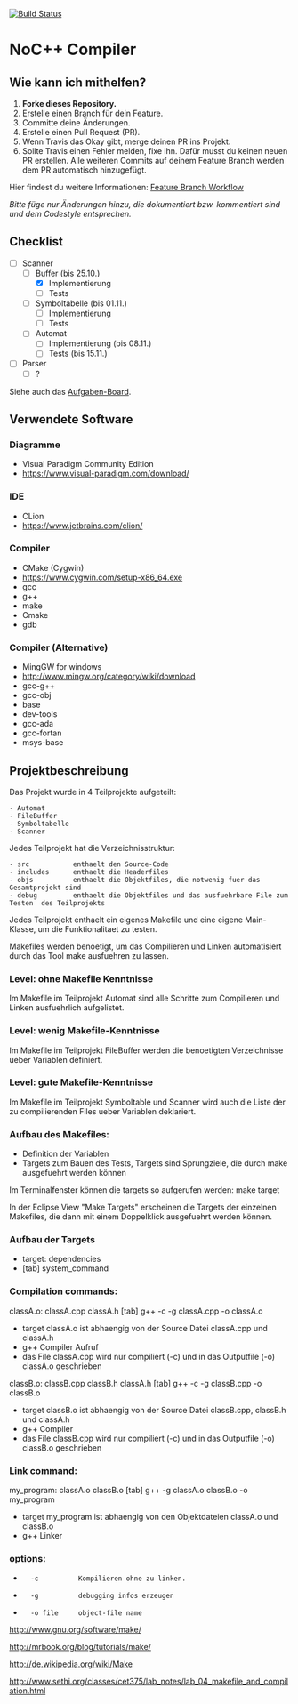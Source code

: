 [![Build Status](https://travis-ci.org/ALESysProg/sysprog.svg?branch=master)](https://travis-ci.org/ALESysProg/sysprog)
# NoC++ Compiler 
## Wie kann ich mithelfen?
1. **Forke dieses Repository.**
2. Erstelle einen Branch für dein Feature.
3. Committe deine Änderungen.
4. Erstelle einen Pull Request (PR).
5. Wenn Travis das Okay gibt, merge deinen PR ins Projekt.
6. Sollte Travis einen Fehler melden, fixe ihn. Dafür musst du keinen neuen PR erstellen. Alle weiteren Commits auf deinem Feature Branch werden dem PR automatisch hinzugefügt.

Hier findest du weitere Informationen: [Feature Branch Workflow](https://www.atlassian.com/git/tutorials/comparing-workflows/feature-branch-workflow)

*Bitte füge nur Änderungen hinzu, die dokumentiert bzw. kommentiert sind und dem Codestyle entsprechen.*

## Checklist
- [ ] Scanner
	- [ ] Buffer (bis 25.10.)
		- [X] Implementierung
		- [ ] Tests
	- [ ] Symboltabelle (bis 01.11.)
		- [ ] Implementierung
		- [ ] Tests
	- [ ] Automat
		- [ ] Implementierung (bis 08.11.)
		- [ ] Tests (bis 15.11.)
- [ ] Parser
	- [ ] ?

Siehe auch das [Aufgaben-Board](https://github.com/ALESysProg/sysprog/projects/2).

## Verwendete Software
### Diagramme
- Visual Paradigm Community Edition
- https://www.visual-paradigm.com/download/

### IDE
- CLion
- https://www.jetbrains.com/clion/

### Compiler 
- CMake (Cygwin)
- https://www.cygwin.com/setup-x86_64.exe
- gcc
- g++
- make
- Cmake
- gdb

### Compiler (Alternative)
- MingGW for windows
- http://www.mingw.org/category/wiki/download
- gcc-g++
- gcc-obj
- base
- dev-tools
- gcc-ada
- gcc-fortan
- msys-base

## Projektbeschreibung

Das Projekt wurde in 4 Teilprojekte aufgeteilt:

	- Automat
	- FileBuffer
	- Symboltabelle
	- Scanner


Jedes Teilprojekt hat die Verzeichnisstruktur:

	- src			enthaelt den Source-Code
	- includes		enthaelt die Headerfiles
	- objs			enthaelt die Objektfiles, die notwenig fuer das Gesamtprojekt sind
	- debug			enthaelt die Objektfiles und das ausfuehrbare File zum Testen  des Teilprojekts
	

Jedes Teilprojekt enthaelt ein eigenes Makefile und eine eigene Main-Klasse, um die Funktionalitaet zu testen.
	
	
Makefiles werden benoetigt, um das Compilieren und Linken automatisiert durch das Tool make ausfuehren zu lassen.
 
### Level: ohne Makefile Kenntnisse	
Im Makefile im Teilprojekt Automat sind alle Schritte zum Compilieren und Linken ausfuehrlich aufgelistet.


### Level: wenig Makefile-Kenntnisse
Im Makefile im Teilprojekt FileBuffer werden die benoetigten Verzeichnisse ueber Variablen definiert.


### Level: gute Makefile-Kenntnisse
Im Makefile im Teilprojekt Symboltable und Scanner wird auch die Liste der zu compilierenden Files ueber Variablen deklariert.


### Aufbau des Makefiles:
-	Definition der Variablen
-	Targets zum Bauen des Tests, Targets sind Sprungziele, die durch make ausgefuehrt werden können 
	
Im Terminalfenster können die targets so aufgerufen werden: make target

In der Eclipse View "Make Targets" erscheinen die Targets der einzelnen Makefiles, die dann mit einem Doppelklick ausgefuehrt werden können.


### Aufbau der Targets
- 	 target: dependencies
- 	 [tab] system_command


### Compilation commands:
classA.o: classA.cpp classA.h
    [tab] g++ -c -g classA.cpp -o classA.o

- target classA.o ist abhaengig von der Source Datei classA.cpp und classA.h
- g++ Compiler Aufruf
- das File classA.cpp wird nur compiliert (-c) und in das Outputfile (-o) classA.o geschrieben



classB.o: classB.cpp classB.h classA.h
    [tab] g++ -c -g classB.cpp -o classB.o
    
- target classB.o ist abhaengig von der Source Datei classB.cpp, classB.h und classA.h
- g++ Compiler 
- das File classB.cpp wird nur compiliert (-c) und in das Outputfile (-o) classB.o geschrieben    


### Link command:
my_program: classA.o classB.o
   [tab] g++ -g classA.o classB.o -o my_program

- target my_program ist abhaengig von den Objektdateien classA.o und classB.o
- g++ Linker 

### options:
-		-c			Kompilieren ohne zu linken. 
-		-g 			debugging infos erzeugen
-		-o file     object-file name 

http://www.gnu.org/software/make/

http://mrbook.org/blog/tutorials/make/

http://de.wikipedia.org/wiki/Make

http://www.sethi.org/classes/cet375/lab_notes/lab_04_makefile_and_compilation.html
